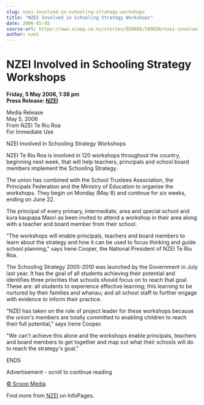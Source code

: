 ```yaml
---
slug: nzei-involved-in-schooling-strategy-workshops
title: "NZEI Involved in Schooling Strategy Workshops"
date: 2006-05-05
source-url: https://www.scoop.co.nz/stories/ED0605/S00026/nzei-involved-in-schooling-strategy-workshops.htm
author: nzei
---
```

NZEI Involved in Schooling Strategy Workshops
=============================================

**Friday, 5 May 2006, 1:38 pm**  
**Press Release: [NZEI](https://info.scoop.co.nz/NZEI)**

Media Release  
May 5, 2006  
From NZEI Te Riu Roa  
For Immediate Use

NZEI Involved in Schooling Strategy Workshops

NZEI Te Riu Roa is involved in 120 workshops throughout the country, beginning next week, that will help teachers, principals and school board members implement the Schooling Strategy.

The union has combined with the School Trustees Association, the Principals Federation and the Ministry of Education to organise the workshops. They begin on Monday (May 8) and continue for six weeks, ending on June 22.

The principal of every primary, intermediate, area and special school and kura kaupapa Maori as been invited to attend a workshop in their area along with a teacher and board member from their school.

"The workshops will enable principals, teachers and board members to learn about the strategy and how it can be used to focus thinking and guide school planning," says Irene Cooper, the National President of NZEI Te Riu Roa.

The Schooling Strategy 2005-2010 was launched by the Government in July last year. It has the goal of all students achieving their potential and identifies three priorities that schools should focus on to reach that goal. These are: all students to experience effective learning; this learning to be nurtured by their families and whanau; and all school staff to further engage with evidence to inform their practice.

"NZEI has taken on the role of project leader for these workshops because the union's members are totally committed to enabling children to reach their full potential," says Irene Cooper.

"We can't achieve this alone and the workshops enable principals, teachers and board members to get together and map out what their schools will do to reach the strategy's goal."

ENDS

Advertisement - scroll to continue reading





[© Scoop Media](http://www.scoop.co.nz/about/terms.html)

Find more from [NZEI](https://info.scoop.co.nz/NZEI) on InfoPages.